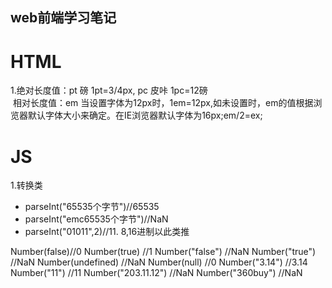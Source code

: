 ## web前端学习笔记
# HTML
1.绝对长度值：pt 磅 1pt=3/4px, pc 皮咔 1pc=12磅<br/>
  相对长度值：em 当设置字体为12px时，1em=12px,如未设置时，em的值根据浏览器默认字体大小来确定。在IE浏览器默认字体为16px;em/2=ex;<br/>
# JS
1.转换类
<ul style="list-of-style:none;">
  <li>parseInt("65535个字节")//65535</li>
  <li>parseInt("emc65535个字节")//NaN</li>
 <li>parseInt("01011",2)//11. 8,16进制以此类推</li>
 </ul>
 Number(false)//0 
 Number(true) //1
 Number("false") //NaN
 Number("true") //NaN
 Number(undefined) //NaN
 Number(null) //0
 Number("3.14") //3.14
 Number("11") //11
 Number("203.11.12") //NaN
 Number("360buy") //NaN
 

